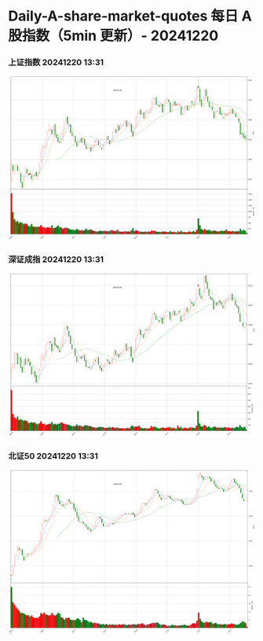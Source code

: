 
# Daily-A-share-market-quotes 每日 A 股指数（5min 更新）- 20241220

### 上证指数 20241220 13:31
![](./fig/2024/12/20241220-sh000001.png)

### 深证成指 20241220 13:31
![](./fig/2024/12/20241220-sz399001.png)

### 北证50 20241220 13:31
![](./fig/2024/12/20241220-bj899050.png)
